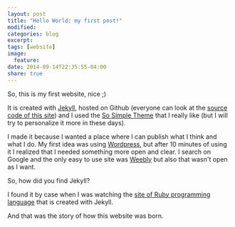 ```yaml
---
layout: post
title: "Hello World: my first post!"
modified:
categories: blog
excerpt:
tags: [website]
image:
  feature:
date: 2014-09-14T22:35:55-04:00
share: true
---
```


So, this is my first website, nice ;)

It is created with [Jekyll](http://jekyllrb.com/), hosted on Github (everyone can look at the [source code of this site](https://github.com/Desno365/Desno365.github.io)) and I used the [So Simple Theme](https://github.com/mmistakes/so-simple-theme/) that I really like (but I will try to personalize it more in these days).

I made it because I wanted a place where I can publish what I think and what I do.
My first idea was using [Wordpress](https://wordpress.com/), but after 10 minutes of using it I realized that I needed something more open and clear. I search on Google and the only easy to use site was [Weebly](http://www.weebly.com/) but also that wasn't open as I want. 


So, how did you find Jekyll?

I found it by case when I was watching the [site of Ruby programming language](https://www.ruby-lang.org/en/) that is created with Jekyll.


And that was the story of how this website was born.